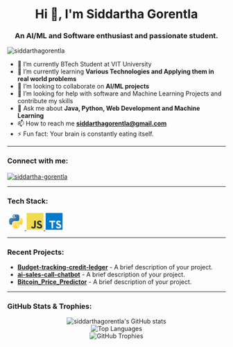 <!-- Introduction Section -->
<h1 align="center">Hi 👋, I'm Siddartha Gorentla</h1>
<h3 align="center">An AI/ML and Software enthusiast and passionate student.</h3>

<p align="left"> <img src="https://komarev.com/ghpvc/?username=siddarthagorentla&label=Profile%20views&color=0e75b6&style=flat" alt="siddarthagorentla" /> </p>

- 🔭 I’m currently BTech Student at VIT University
- 🌱 I’m currently learning **Various Technologies and Applying them in real world problems**
- 👯 I’m looking to collaborate on **AI/ML projects**
- 🤔 I’m looking for help with software and Machine Learning Projects and contribute my skills
- 💬 Ask me about **Java, Python, Web Development and Machine Learning**
- 📫 How to reach me **siddarthagorentla@gmail.com**
- ⚡ Fun fact: Your brain is constantly eating itself.

---

<!-- Social Media Section -->
<h3 align="left">Connect with me:</h3>
<p align="left">
<a href="https://linkedin.com/in/siddartha-gorentla" target="blank"><img align="center" src="https://raw.githubusercontent.com/rahuldkjain/github-profile-readme-generator/master/src/images/icons/Social/linked-in-alt.svg" alt="siddartha-gorentla" height="30" width="40" /></a>
<!-- Add other social media links here. For example: -->
<!-- <a href="https://twitter.com/your_handle" target="blank"><img align="center" src="https://raw.githubusercontent.com/rahuldkjain/github-profile-readme-generator/master/src/images/icons/Social/twitter.svg" alt="your_handle" height="30" width="40" /></a> -->
</p>

---

<!-- Tech Stack Section -->
<h3 align="left">Tech Stack:</h3>
<p align="left">
    <!-- Based on your current projects. Add more as you like! -->
    <a href="https://www.python.org" target="_blank" rel="noreferrer"> <img src="https://raw.githubusercontent.com/devicons/devicon/master/icons/python/python-original.svg" alt="python" width="40" height="40"/> </a>
    <a href="https://developer.mozilla.org/en-US/docs/Web/JavaScript" target="_blank" rel="noreferrer"> <img src="https://raw.githubusercontent.com/devicons/devicon/master/icons/javascript/javascript-original.svg" alt="javascript" width="40" height="40"/> </a>
    <a href="https://www.typescriptlang.org/" target="_blank" rel="noreferrer"> <img src="https://raw.githubusercontent.com/devicons/devicon/master/icons/typescript/typescript-original.svg" alt="typescript" width="40" height="40"/> </a>
    <!-- Add other technologies you use -->
</p>

---

<!-- Recent Projects Section -->
<h3 align="left">Recent Projects:</h3>

- **[Budget-tracking-credit-ledger](https://github.com/siddarthagorentla/Budget-tracking-credit-ledger)** - A brief description of your project.
- **[ai-sales-call-chatbot](https://github.com/siddarthagorentla/ai-sales-call-chatbot-)** - A brief description of your project.
- **[Bitcoin_Price_Predictor](https://github.com/siddarthagorentla/Bitcoin_Price_Predictor)** - A brief description of your project.

---

<!-- GitHub Stats & Trophies -->
<h3 align="left">GitHub Stats & Trophies:</h3>
<p align="center">
  <img src="https://github-readme-stats.vercel.app/api?username=siddarthagorentla&show_icons=true&theme=radical" alt="siddarthagorentla's GitHub stats" />
  <br/>
  <img src="https://github-readme-stats.vercel.app/api/top-langs/?username=siddarthagorentla&layout=compact&theme=radical" alt="Top Languages" />
  <br/>
  <img src="https://github-profile-trophy.vercel.app/?username=siddarthagorentla&theme=radical&row=1" alt="GitHub Trophies" />
</p>
